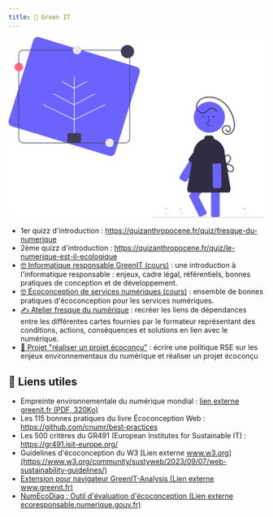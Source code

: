 ```yaml
---
title: 💚 Green IT
---
```


![](../../../assets/undraw/undraw_eco-conscious_oqny.svg)

- 1er quizz d'introduction : <https://quizanthropocene.fr/quiz/fresque-du-numerique>
- 2ème quizz d'introduction : <https://quizanthropocene.fr/quiz/le-numerique-est-il-ecologique>
- [🤓 Informatique responsable GreenIT (cours)](/cours/green-it/green-it) : une introduction à l'informatique responsable : enjeux, cadre légal, référentiels, bonnes pratiques de conception et de développement.
- [🤓 Écoconception de services numériques (cours)](/cours/green-it/ecoconception) : ensemble de bonnes pratiques d'écoconception pour les services numériques.
- [✍️ Atelier fresque du numérique](/cours/green-it/atelier-fresque-numerique) : recréer les liens de dépendances entre les différentes cartes fournies par le formateur représentant des conditions, actions, conséquences et solutions en lien avec le numérique.
- [📌 Projet "réaliser un projet écoconçu"](/cours/green-it/projet) : écrire une politique RSE sur les enjeux environnementaux du numérique et réaliser un projet écoconçu

## 🔗 Liens utiles

- Empreinte environnementale du numérique mondial : [lien externe greenit.fr (PDF, 320Ko)](https://www.greenit.fr/wp-content/uploads/2019/10/2019-10-GREENIT-etude_EENM-infographie.VF_.pdf)
- Les 115 bonnes pratiques du livre Écoconception Web : <https://github.com/cnumr/best-practices>
- Les 500 critères du GR491 (European Institutes for Sustainable IT) : <https://gr491.isit-europe.org/>
- Guidelines d'écoconception du W3 [Lien externe www.w3.org](https://www.w3.org/community/sustyweb/2023/09/07/web-sustainability-guidelines/)
- [Extension pour navigateur GreenIT-Analysis (Lien externe www.greenit.fr)](https://www.greenit.fr/2019/07/02/web-evaluez-lempreinte-dune-page-en-un-clic/)
- [NumEcoDiag : Outil d'évaluation d'écoconception (Lien externe ecoresponsable.numerique.gouv.fr)](https://ecoresponsable.numerique.gouv.fr/publications/referentiel-general-ecoconception/numecodiag/)

